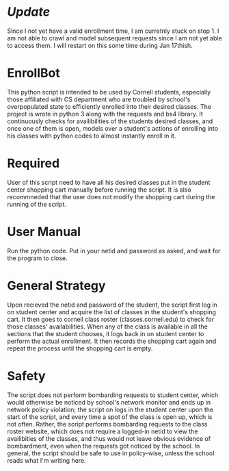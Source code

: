 # *Update*

Since I not yet have a valid enrollment time, I am curretnly stuck on step 1. I am not able to crawl and model subsequent requests since
I am not yet able to access them. I will restart on this some time during Jan 17thish.

# EnrollBot

This python script is intended to be used by Cornell students, especially those affiliated with CS department who are troubled by 
school's overpopulated state to efficiently enrolled into their desired classes. The project is wrote in python 3 along with the 
requests and bs4 library. It continuously checks for availibilities of the students desired classes, and once one of
them is open, models over a student's actions of enrolling into his classes with python codes to almost instantly enroll in it.

# Required

User of this script need to have all his desired classes put in the student center shopping cart manually before running the script.
It is also recommneded that the user does not modify the shopping cart during the running of the script.

# User Manual

Run the python code. Put in your netid and password as asked, and wait for the program to close.

# General Strategy

Upon recieved the netid and password of the student, the script first log in on student center and acquire the list of classes in the 
student's shopping cart. It then goes to cornell class roster (classes.cornell.edu) to check for those classes' availabilities. When any
of the class is available in all the sections that the student chooses, it logs back in on student center to perform the actual enrollment.
It then records the shopping cart again and repeat the process until the shopping cart is empty. 

# Safety
The script does not perform bombarding requests to student center, which would otherwise be noticed by school's network monitor and ends
up in network policy violation; the script on logs in the student center upon the start of the script, and every time a spot of the class
is open up, which is not often. Rather, the script performs bombarding requests to the class roster website, which does not require a
logged-in netid to view the availibities of the classes, and thus would not leave obvious evidence of bombardment, even when the requests
got noticed by the school. In general, the script should be safe to use in policy-wise, unless the school reads what I'm writing here.
